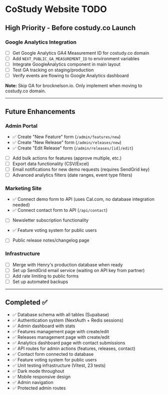 # CoStudy Website TODO

## High Priority - Before costudy.co Launch

### Google Analytics Integration
- [ ] Get Google Analytics GA4 Measurement ID for costudy.co domain
- [ ] Add `NEXT_PUBLIC_GA_MEASUREMENT_ID` to environment variables
- [ ] Integrate GoogleAnalytics component in main layout
- [ ] Test GA tracking on staging/production
- [ ] Verify events are flowing to Google Analytics dashboard

**Note:** Skip GA for brocknelson.io. Only implement when moving to costudy.co domain.

---

## Future Enhancements

### Admin Portal
- ✅ Create "New Feature" form (`/admin/features/new`)
- ✅ Create "New Release" form (`/admin/releases/new`)
- ✅ Create "Edit Release" form (`/admin/releases/[id]/edit`)
- [ ] Add bulk actions for features (approve multiple, etc.)
- [ ] Export data functionality (CSV/Excel)
- [ ] Email notifications for new demo requests (requires SendGrid key)
- [ ] Advanced analytics filters (date ranges, event type filters)

### Marketing Site
- ✅ Connect demo form to API (uses Cal.com, no database integration needed)
- ✅ Connect contact form to API (`/api/contact`)
- [ ] Newsletter subscription functionality
- ✅ Feature voting system for public users
- [ ] Public release notes/changelog page

### Infrastructure
- [ ] Merge with Henry's production database when ready
- [ ] Set up SendGrid email service (waiting on API key from partner)
- [ ] Add rate limiting to public forms
- [ ] Set up automated backups

---

## Completed ✅
- ✅ Database schema with all tables (Supabase)
- ✅ Authentication system (NextAuth + Redis sessions)
- ✅ Admin dashboard with stats
- ✅ Features management page with create/edit
- ✅ Releases management page with create/edit
- ✅ Analytics dashboard page with contact submissions
- ✅ API routes for admin actions (features, releases, contact)
- ✅ Contact form connected to database
- ✅ Feature voting system for public users
- ✅ Unit testing infrastructure (Vitest, 23 tests)
- ✅ Dark mode throughout
- ✅ Mobile responsive design
- ✅ Admin navigation
- ✅ Protected admin routes
